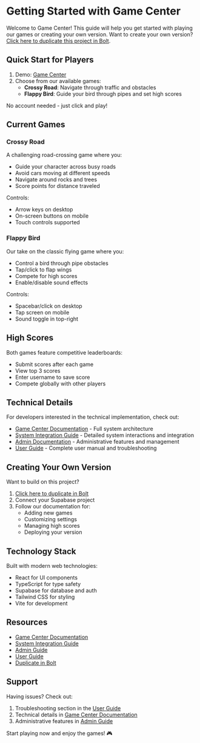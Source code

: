 # Getting Started with Game Center

Welcome to Game Center! This guide will help you get started with playing our games or creating your own version. Want to create your own version? [Click here to duplicate this project in Bolt](https://bolt.new/?rid=ec8szn).

## Quick Start for Players

1. Demo: [Game Center](https://sws-game-center.netlify.app/)
2. Choose from our available games:
   - **Crossy Road**: Navigate through traffic and obstacles
   - **Flappy Bird**: Guide your bird through pipes and set high scores

No account needed - just click and play!

## Current Games

### Crossy Road
A challenging road-crossing game where you:
- Guide your character across busy roads
- Avoid cars moving at different speeds
- Navigate around rocks and trees
- Score points for distance traveled

Controls:
- Arrow keys on desktop
- On-screen buttons on mobile
- Touch controls supported

### Flappy Bird
Our take on the classic flying game where you:
- Control a bird through pipe obstacles
- Tap/click to flap wings
- Compete for high scores
- Enable/disable sound effects

Controls:
- Spacebar/click on desktop
- Tap screen on mobile
- Sound toggle in top-right

## High Scores

Both games feature competitive leaderboards:
- Submit scores after each game
- View top 3 scores
- Enter username to save score
- Compete globally with other players

## Technical Details

For developers interested in the technical implementation, check out:
- [Game Center Documentation](game-center.md) - Full system architecture
- [System Integration Guide](system-integration.md) - Detailed system interactions and integration
- [Admin Documentation](admin.md) - Administrative features and management
- [User Guide](user.md) - Complete user manual and troubleshooting

## Creating Your Own Version

Want to build on this project?

1. [Click here to duplicate in Bolt](https://bolt.new/?rid=ec8szn)
2. Connect your Supabase project
3. Follow our documentation for:
   - Adding new games
   - Customizing settings
   - Managing high scores
   - Deploying your version

## Technology Stack

Built with modern web technologies:
- React for UI components
- TypeScript for type safety
- Supabase for database and auth
- Tailwind CSS for styling
- Vite for development

## Resources

- [Game Center Documentation](game-center.md)
- [System Integration Guide](system-integration.md)
- [Admin Guide](admin.md)
- [User Guide](user.md)
- [Duplicate in Bolt](https://bolt.new/?rid=ec8szn)

## Support

Having issues? Check out:
1. Troubleshooting section in the [User Guide](user.md)
2. Technical details in [Game Center Documentation](game-center.md)
3. Administrative features in [Admin Guide](admin.md)

Start playing now and enjoy the games! 🎮